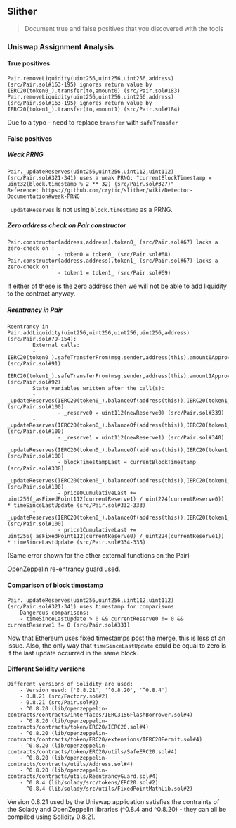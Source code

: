 ## Slither

> Document true and false positives that you discovered with the tools

### Uniswap Assignment Analysis

#### True positives

```
Pair.removeLiquidity(uint256,uint256,uint256,address) (src/Pair.sol#163-195) ignores return value by IERC20(token0_).transfer(to,amount0) (src/Pair.sol#183)
Pair.removeLiquidity(uint256,uint256,uint256,address) (src/Pair.sol#163-195) ignores return value by IERC20(token1_).transfer(to,amount1) (src/Pair.sol#184)
```

Due to a typo - need to replace `transfer` with `safeTransfer`

#### False positives

##### Weak PRNG

```
Pair._updateReserves(uint256,uint256,uint112,uint112) (src/Pair.sol#321-341) uses a weak PRNG: "currentBlockTimestamp = uint32(block.timestamp % 2 ** 32) (src/Pair.sol#327)" 
Reference: https://github.com/crytic/slither/wiki/Detector-Documentation#weak-PRNG
```

`_updateReserves` is not using `block.timestamp` as a PRNG.

##### Zero address check on Pair constructor

```
Pair.constructor(address,address).token0_ (src/Pair.sol#67) lacks a zero-check on :
                - token0 = token0_ (src/Pair.sol#68)
Pair.constructor(address,address).token1_ (src/Pair.sol#67) lacks a zero-check on :
                - token1 = token1_ (src/Pair.sol#69)
```

If either of these is the zero address then we will not be able to add liquidity to the contract anyway.

##### Reentrancy in Pair

```
Reentrancy in Pair.addLiquidity(uint256,uint256,uint256,uint256,address) (src/Pair.sol#79-154):
        External calls:
        - IERC20(token0_).safeTransferFrom(msg.sender,address(this),amount0Approved) (src/Pair.sol#91)
        - IERC20(token1_).safeTransferFrom(msg.sender,address(this),amount1Approved) (src/Pair.sol#92)
        State variables written after the call(s):
        - _updateReserves(IERC20(token0_).balanceOf(address(this)),IERC20(token1_).balanceOf(address(this)),0,0) (src/Pair.sol#100)
                - _reserve0 = uint112(newReserve0) (src/Pair.sol#339)
        - _updateReserves(IERC20(token0_).balanceOf(address(this)),IERC20(token1_).balanceOf(address(this)),0,0) (src/Pair.sol#100)
                - _reserve1 = uint112(newReserve1) (src/Pair.sol#340)
        - _updateReserves(IERC20(token0_).balanceOf(address(this)),IERC20(token1_).balanceOf(address(this)),0,0) (src/Pair.sol#100)
                - blockTimestampLast = currentBlockTimestamp (src/Pair.sol#338)
        - _updateReserves(IERC20(token0_).balanceOf(address(this)),IERC20(token1_).balanceOf(address(this)),0,0) (src/Pair.sol#100)
                - price0CumulativeLast += uint256(_asFixedPoint112(currentReserve1) / uint224(currentReserve0)) * timeSinceLastUpdate (src/Pair.sol#332-333)
        - _updateReserves(IERC20(token0_).balanceOf(address(this)),IERC20(token1_).balanceOf(address(this)),0,0) (src/Pair.sol#100)
                - price1CumulativeLast += uint256(_asFixedPoint112(currentReserve0) / uint224(currentReserve1)) * timeSinceLastUpdate (src/Pair.sol#334-335)
```

(Same error shown for the other external functions on the Pair)

OpenZeppelin re-entrancy guard used.

#### Comparison of block timestamp

```
Pair._updateReserves(uint256,uint256,uint112,uint112) (src/Pair.sol#321-341) uses timestamp for comparisons
	Dangerous comparisons:
	- timeSinceLastUpdate > 0 && currentReserve0 != 0 && currentReserve1 != 0 (src/Pair.sol#331)

```

Now that Ethereum uses fixed timestamps post the merge, this is less of an issue. Also, the only way that
`timeSinceLastUpdate` could be equal to zero is if the last update occurred in the same block.

#### Different Solidity versions

```
Different versions of Solidity are used:
	- Version used: ['0.8.21', '^0.8.20', '^0.8.4']
	- 0.8.21 (src/Factory.sol#2)
	- 0.8.21 (src/Pair.sol#2)
	- ^0.8.20 (lib/openzeppelin-contracts/contracts/interfaces/IERC3156FlashBorrower.sol#4)
	- ^0.8.20 (lib/openzeppelin-contracts/contracts/token/ERC20/IERC20.sol#4)
	- ^0.8.20 (lib/openzeppelin-contracts/contracts/token/ERC20/extensions/IERC20Permit.sol#4)
	- ^0.8.20 (lib/openzeppelin-contracts/contracts/token/ERC20/utils/SafeERC20.sol#4)
	- ^0.8.20 (lib/openzeppelin-contracts/contracts/utils/Address.sol#4)
	- ^0.8.20 (lib/openzeppelin-contracts/contracts/utils/ReentrancyGuard.sol#4)
	- ^0.8.4 (lib/solady/src/tokens/ERC20.sol#2)
	- ^0.8.4 (lib/solady/src/utils/FixedPointMathLib.sol#2)
```

Version 0.8.21 used by the Uniswap application satisfies the contraints of the Solady and OpenZeppelin libraries
(^0.8.4 and ^0.8.20) - they can all be compiled using Solidity 0.8.21.
